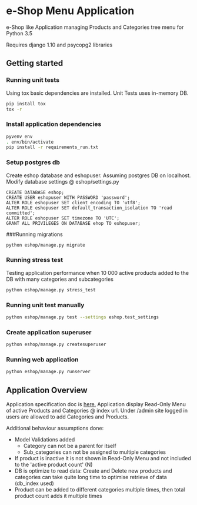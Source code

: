 # e-Shop Menu Application

e-Shop like Application managing Products and Categories tree menu for Python 3.5

Requires django 1.10 and psycopg2 libraries

## Getting started

### Running unit tests
Using tox basic dependencies are installed. Unit Tests uses in-memory DB.
 
```bash
pip install tox
tox -r
```

### Install application dependencies

```bash
pyvenv env
. env/bin/activate
pip install -r requirements_run.txt
```

### Setup postgres db
Create eshop database and eshopuser. Assuming postgres DB on localhost. Modify database settings @ eshop/settings.py

```
CREATE DATABASE eshop;
CREATE USER eshopuser WITH PASSWORD 'password';
ALTER ROLE eshopuser SET client_encoding TO 'utf8';
ALTER ROLE eshopuser SET default_transaction_isolation TO 'read committed';
ALTER ROLE eshopuser SET timezone TO 'UTC';
GRANT ALL PRIVILEGES ON DATABASE ehop TO eshopuser;
```

###Running migrations

```bash
python eshop/manage.py migrate
```

### Running stress test
Testing application performance when 10 000 active products added to the DB with many categories and subcategories

```bash
python eshop/manage.py stress_test
```

### Running unit test manually

```bash
python eshop/manage.py test --settings eshop.test_settings
```

### Create application superuser

```bash
python eshop/manage.py createsuperuser
```

### Running web application

```bash
python eshop/manage.py runserver
```

## Application Overview

Application specification doc is [here.](/task_spec.rst)
Application display Read-Only Menu of active Products and Categories @ index url. Under /admin site logged in users are allowed to add Categories and Products.

Additional behaviour assumptions done:
+ Model Validations added
    - Category can not be a parent for itself
    - Sub_categories can not be assigned to multiple categories
+ If product is inactive it is not shown in Read-Only Menu and not included to the 'active product count' (N)
+ DB is optimize to read data: Create and Delete new products and categories can take quite long time to optimise retrieve of data (db_index used)
+ Product can be added to different categories multiple times, then total product count adds it multiple times


